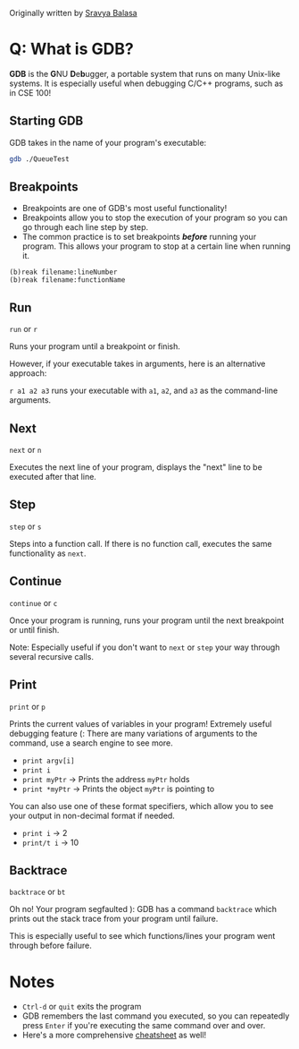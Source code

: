 Originally written by [Sravya Balasa](https://www.linkedin.com/in/sravyabalasa/)

# Q: What is GDB?
**GDB** is the **G**NU **D**e**b**ugger, a portable system that runs on many Unix-like systems. It is especially useful when debugging C/C++ programs, such as in CSE 100!

## Starting GDB
GDB takes in the name of your program's executable:

```bash
gdb ./QueueTest
```

## Breakpoints
* Breakpoints are one of GDB's most useful functionality!
* Breakpoints allow you to stop the execution of your program so you can go through each line step by step.
* The common practice is to set breakpoints ***before*** running your program. This allows your program to stop at a certain line when running it.

```
(b)reak filename:lineNumber
(b)reak filename:functionName
```

## Run
`run` or `r`

Runs your program until a breakpoint or finish.

However, if your executable takes in arguments, here is an alternative approach:

`r a1 a2 a3` runs your executable with `a1`, `a2`, and `a3` as the command-line arguments.

## Next
`next` or  `n`

Executes the next line of your program, displays the "next" line to be executed after that line.

## Step
`step` or  `s`

Steps into a function call. If there is no function call, executes the same functionality as `next`.

## Continue
`continue` or  `c`

Once your program is running, runs your program until the next breakpoint or until finish.

Note: Especially useful if you don't want to `next` or `step` your way through several recursive calls.

## Print
`print` or `p`

Prints the current values of variables in your program! Extremely useful debugging feature (: There are many variations of arguments to the command, use a search engine to see more.
* `print argv[i]`
* `print i`
* `print myPtr`	→ Prints the address `myPtr` holds
* `print *myPtr` → Prints the object `myPtr` is pointing to

You can also use one of these format specifiers, which allow you to see your output in non-decimal format if needed.
* `print i` → 2
* `print/t i` → 10

## Backtrace
`backtrace` or `bt`

Oh no! Your program segfaulted ): GDB has a command `backtrace` which prints out the stack trace from your program until failure.

This is especially useful to see which functions/lines your program went through before failure.

# Notes
* `Ctrl-d` or `quit` exits the program
* GDB remembers the last command you executed, so you can repeatedly press `Enter` if you're executing the same command over and over.
* Here's a more comprehensive [cheatsheet](https://darkdust.net/files/GDB%20Cheat%20Sheet.pdf) as well!
